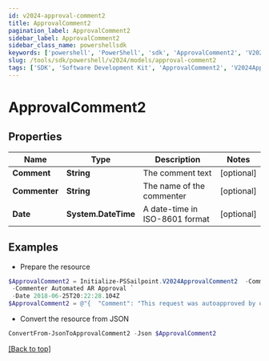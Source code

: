 ```yaml
---
id: v2024-approval-comment2
title: ApprovalComment2
pagination_label: ApprovalComment2
sidebar_label: ApprovalComment2
sidebar_class_name: powershellsdk
keywords: ['powershell', 'PowerShell', 'sdk', 'ApprovalComment2', 'V2024ApprovalComment2'] 
slug: /tools/sdk/powershell/v2024/models/approval-comment2
tags: ['SDK', 'Software Development Kit', 'ApprovalComment2', 'V2024ApprovalComment2']
---
```



# ApprovalComment2

## Properties

Name | Type | Description | Notes
------------ | ------------- | ------------- | -------------
**Comment** | **String** | The comment text | [optional] 
**Commenter** | **String** | The name of the commenter | [optional] 
**Date** | **System.DateTime** | A date-time in ISO-8601 format | [optional] 

## Examples

- Prepare the resource
```powershell
$ApprovalComment2 = Initialize-PSSailpoint.V2024ApprovalComment2  -Comment This request was autoapproved by our automated ETS subscriber. `
 -Commenter Automated AR Approval `
 -Date 2018-06-25T20:22:28.104Z
$ApprovalComment2 = @"{  "Comment": "This request was autoapproved by our automated ETS subscriber.", "Commenter": "Automated AR Approval", "Date": "2018-06-25T20:22:28.104Z" }"@
```

- Convert the resource from JSON
```powershell
ConvertFrom-JsonToApprovalComment2 -Json $ApprovalComment2
```


[[Back to top]](#) 

